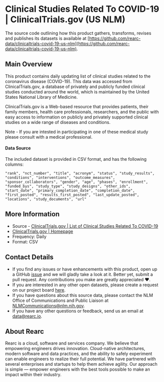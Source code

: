 # Clinical Studies Related To COVID-19 | ClinicalTrials.gov (US NLM)

The source code outlining how this product gathers, transforms, revises and publishes its datasets is available at [https://github.com/rearc-data/clinicaltrials-covid-19-us-nlm](https://github.com/rearc-data/clinicaltrials-covid-19-us-nlm).

## Main Overview
This product contains daily updating list of clinical studies related to the coronavirus disease (COVID-19). This data was accessed from ClinicalTrials.gov, a database of privately and publicly funded clinical studies conducted around the world, which is maintained by the United States National Library of Medicine.

ClinicalTrials.gov is a Web-based resource that provides patients, their family members, health care professionals, researchers, and the public with easy access to information on publicly and privately supported clinical studies on a wide range of diseases and conditions.

Note - If you are intested in participating in one of these medical study please consult with a medical professional.

#### Data Source
The included dataset is provided in CSV format, and has the following columns:

`"rank", "nct_number", "title", "acronym", "status", "study_results", "conditions", "interventions", "outcome_measures", "sponsor_collaborators", "gender", "age", "phases", "enrollment", "funded_bys", "study_type", "study_designs", "other_ids", "start_date", "primary_completion_date", "completion_date", "first_posted", "results_first_posted", "last_update_posted", "locations", "study_documents", "url"`

## More Information
- Source - [ClinicalTrials.gov  | List of Clinical Studies Related To COVID-19](https://www.clinicaltrials.gov/ct2/results?cond=COVID-19)
- [ClinicalTrials.gov | Homepage](https://www.clinicaltrials.gov/ct2/home)
- Frequency: Daily
- Format: CSV

## Contact Details
- If you find any issues or have enhancements with this product, open up a GitHub [issue](https://github.com/rearc-data/clinicaltrials-covid-19-us-nlm/issues) and we will gladly take a look at it. Better yet, submit a pull request. Any contributions you make are greatly appreciated :heart:.
- If you are interested in any other open datasets, please create a request on our project board [here](https://github.com/rearc-data/covid-datasets-aws-data-exchange/projects/1).
- If you have questions about this source data, please contact the NLM Office of Communications and Public Liaison at NLMCommunications@nlm.nih.gov.
- If you have any other questions or feedback, send us an email at data@rearc.io.

## About Rearc
Rearc is a cloud, software and services company. We believe that empowering engineers drives innovation. Cloud-native architectures, modern software and data practices, and the ability to safely experiment can enable engineers to realize their full potential. We have partnered with several enterprises and startups to help them achieve agility. Our approach is simple — empower engineers with the best tools possible to make an impact within their industry.